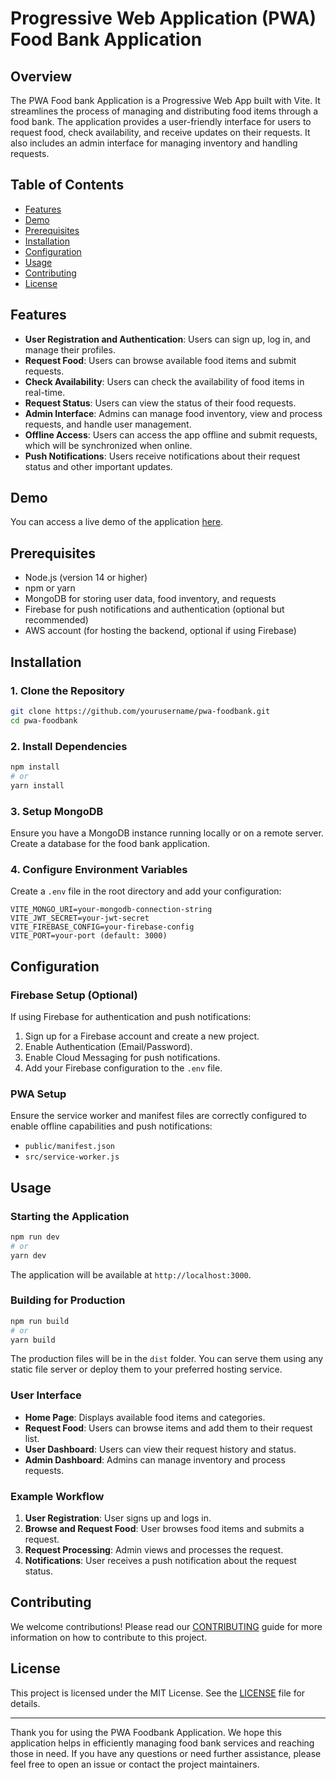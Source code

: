 # Progressive Web Application (PWA) Food Bank Application

## Overview
The PWA Food bank Application is a Progressive Web App built with Vite. It streamlines the process of managing and distributing food items through a food bank. The application provides a user-friendly interface for users to request food, check availability, and receive updates on their requests. It also includes an admin interface for managing inventory and handling requests.

## Table of Contents
- [Features](#features)
- [Demo](#demo)
- [Prerequisites](#prerequisites)
- [Installation](#installation)
- [Configuration](#configuration)
- [Usage](#usage)
- [Contributing](#contributing)
- [License](#license)

## Features
- **User Registration and Authentication**: Users can sign up, log in, and manage their profiles.
- **Request Food**: Users can browse available food items and submit requests.
- **Check Availability**: Users can check the availability of food items in real-time.
- **Request Status**: Users can view the status of their food requests.
- **Admin Interface**: Admins can manage food inventory, view and process requests, and handle user management.
- **Offline Access**: Users can access the app offline and submit requests, which will be synchronized when online.
- **Push Notifications**: Users receive notifications about their request status and other important updates.

## Demo
You can access a live demo of the application [here](https://example.com/demo).

## Prerequisites
- Node.js (version 14 or higher)
- npm or yarn
- MongoDB for storing user data, food inventory, and requests
- Firebase for push notifications and authentication (optional but recommended)
- AWS account (for hosting the backend, optional if using Firebase)

## Installation

### 1. Clone the Repository
```bash
git clone https://github.com/yourusername/pwa-foodbank.git
cd pwa-foodbank
```

### 2. Install Dependencies
```bash
npm install
# or
yarn install
```

### 3. Setup MongoDB
Ensure you have a MongoDB instance running locally or on a remote server. Create a database for the food bank application.

### 4. Configure Environment Variables
Create a `.env` file in the root directory and add your configuration:
```
VITE_MONGO_URI=your-mongodb-connection-string
VITE_JWT_SECRET=your-jwt-secret
VITE_FIREBASE_CONFIG=your-firebase-config
VITE_PORT=your-port (default: 3000)
```

## Configuration

### Firebase Setup (Optional)
If using Firebase for authentication and push notifications:
1. Sign up for a Firebase account and create a new project.
2. Enable Authentication (Email/Password).
3. Enable Cloud Messaging for push notifications.
4. Add your Firebase configuration to the `.env` file.

### PWA Setup
Ensure the service worker and manifest files are correctly configured to enable offline capabilities and push notifications:
- `public/manifest.json`
- `src/service-worker.js`

## Usage

### Starting the Application
```bash
npm run dev
# or
yarn dev
```
The application will be available at `http://localhost:3000`.

### Building for Production
```bash
npm run build
# or
yarn build
```
The production files will be in the `dist` folder. You can serve them using any static file server or deploy them to your preferred hosting service.

### User Interface
- **Home Page**: Displays available food items and categories.
- **Request Food**: Users can browse items and add them to their request list.
- **User Dashboard**: Users can view their request history and status.
- **Admin Dashboard**: Admins can manage inventory and process requests.

### Example Workflow
1. **User Registration**: User signs up and logs in.
2. **Browse and Request Food**: User browses food items and submits a request.
3. **Request Processing**: Admin views and processes the request.
4. **Notifications**: User receives a push notification about the request status.

## Contributing
We welcome contributions! Please read our [CONTRIBUTING](CONTRIBUTING.md) guide for more information on how to contribute to this project.

## License
This project is licensed under the MIT License. See the [LICENSE](LICENSE) file for details.

---

Thank you for using the PWA Foodbank Application. We hope this application helps in efficiently managing food bank services and reaching those in need. If you have any questions or need further assistance, please feel free to open an issue or contact the project maintainers.

